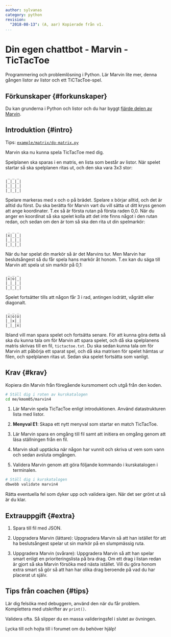 ```yaml
---
author: sylvanas
category: python
revision:
  "2018-08-13": (A, aar) Kopierade från v1.
...
```

Din egen chattbot - Marvin - TicTacToe
==================================

Programmering och problemlösning i Python. Lär Marvin lite mer, denna gången listor av listor och ett TiCTacToe-spel.

<!--more-->


Förkunskaper {#forkunskaper}
-----------------------

Du kan grunderna i Python och listor och du har byggt [fjärde delen av Marvin](uppgift/din-egen-chattbot-marvin-inventarie).



Introduktion {#intro}
-----------------------

Tips: [`example/matrix/do-matrix.py`](https://github.com/mosbth/python/blob/master/example/matrix/do-matrix.py)

Marvin ska nu kunna spela TicTacToe med dig. 

Spelplanen ska sparas i en matris, en lista som består av listor.
När spelet startar så ska spelplanen ritas ut, och den ska vara 3x3 stor:

```text
 _ _ _
|_|_|_|
|_|_|_|
|_|_|_|
```

Spelare markeras med x och o på brädet. Spelare x börjar alltid, och det är alltid du först.
Du ska berätta för Marvin vart du vill sätta ut ditt kryss genom att ange koordinater. T.ex så är första rutan på första raden 0,0. När du anger en koordinat så ska spelet kolla att det inte finns något i den rutan redan, och sedan om den är tom så ska den rita ut din spelmarkör:

```text
 _ _ _
|x|_|_|
|_|_|_|
|_|_|_|
```

När du har spelat din markör så är det Marvins tur. Men Marvin har beslutsångest så du får spela hans markör åt honom. T.ex kan du säga till Marvin att spela ut sin markör på 0,1:

```text
 _ _ _
|x|o|_|
|_|_|_|
|_|_|_|
```

Spelet fortsätter tills att någon får 3 i rad, antingen lodrätt, vågrätt eller diagonalt.

```text
 _ _ _
|x|o|o|
|_|x|_|
|_|_|x|
```

Ibland vill man spara spelet och fortsätta senare. För att kunna göra detta så ska du kunna tala om för Marvin att spara spelet, och då ska spelplanens matris skrivas till en fil, `tictactoe.txt`. Du ska sedan kunna tala om för Marvin att påbörja ett sparat spel, och då ska matrisen för spelet hämtas ur filen, och spelplanen ritas ut. Sedan ska spelet fortsätta som vanligt.



Krav {#krav}
-----------------------

Kopiera din Marvin från föregående kursmoment och utgå från den koden.

```bash
# Ställ dig i roten av kurskatalogen
cd me/kmom05/marvin4
```

1. Lär Marvin spela TicTacToe enligt introduktionen. Använd datastrukturen lista med listor.

1. **Menyval E1**: Skapa ett nytt menyval som startar en match TicTacToe.

3. Lär Marvin spara en omgång till fil samt att initiera en omgång genom att läsa ställningen från en fil.

4. Marvin skall upptäcka när någon har vunnit och skriva ut vem som vann och sedan avsluta omgången.

5. Validera Marvin genom att göra följande kommando i kurskatalogen i terminalen.

```bash
# Ställ dig i kurskatalogen
dbwebb validate marvin4
```

Rätta eventuella fel som dyker upp och validera igen. När det ser grönt ut så är du klar. 



Extrauppgift {#extra}
-----------------------

1. Spara till fil med JSON.

2. Uppgradera Marvin (lättare): Uppgradera Marvin så att han istället för att ha beslutsångest spelar ut sin markör på en slumpmässig ruta.

3. Uppgradera Marvin (svårare): Uppgradera Marvin så att han spelar smart enligt en prioriteringslista på bra drag. Om ett drag i listan redan är gjort så ska Marvin försöka med nästa istället. Vill du göra honom extra smart så gör så att han har olika drag beroende på vad du har placerat ut själv.



Tips från coachen {#tips}
-----------------------

Lär dig felsöka med debuggern, använd den när du får problem. Komplettera med utskrifter av `print()`.

Validera ofta. Så slipper du en massa valideringsfel i slutet av övningen.

Lycka till och hojta till i forumet om du behöver hjälp!




